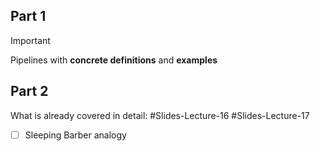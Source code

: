 ## Part 1
> [!Important]
> Pipelines with **concrete definitions** and **examples**

## Part 2
What is already covered in detail:
#Slides-Lecture-16 #Slides-Lecture-17 

- [ ] Sleeping Barber  analogy
